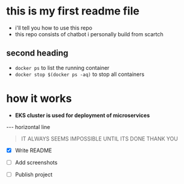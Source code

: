 # this is my first readme file
- i'll tell you how to use this repo
- this repo consists of chatbot i personally build from scartch

## second heading
* `docker ps` to list the running container
* `docker stop $(docker ps -aq)` to stop all containers

# how it works
- **EKS cluster is used for deployment of microservices**

--- horizontal line 

> IT ALWAYS SEEMS IMPOSSIBLE UNTIL ITS DONE THANK YOU



- [x] Write README
- [ ] Add screenshots
- [ ] Publish project

